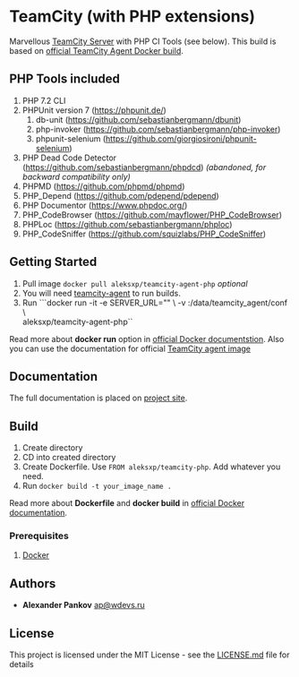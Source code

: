 # TeamCity (with PHP extensions) 

Marvellous [TeamCity Server](https://jetbrains.ru/products/teamcity/) with PHP CI Tools (see below). This build is based on [official TeamCity Agent Docker build](https://hub.docker.com/r/jetbrains/teamcity-agent/). 

## PHP Tools included

1. PHP 7.2 CLI
1. PHPUnit version 7 (https://phpunit.de/)
    1. db-unit (https://github.com/sebastianbergmann/dbunit)
    1. php-invoker (https://github.com/sebastianbergmann/php-invoker)
    1. phpunit-selenium (https://github.com/giorgiosironi/phpunit-selenium)
1. PHP Dead Code Detector (https://github.com/sebastianbergmann/phpdcd) _(abandoned, for backward compatibility only)_
1. PHPMD (https://github.com/phpmd/phpmd)
1. PHP_Depend (https://github.com/pdepend/pdepend)
1. PHP Documentor (https://www.phpdoc.org/)
1. PHP_CodeBrowser (https://github.com/mayflower/PHP_CodeBrowser)
1. PHPLoc (https://github.com/sebastianbergmann/phploc)
1. PHP_CodeSniffer (https://github.com/squizlabs/PHP_CodeSniffer)

## Getting Started

1. Pull image ```docker pull aleksxp/teamcity-agent-php``` _optional_
1. You will need [teamcity-agent](https://hub.docker.com/r/jetbrains/teamcity-server/) to run builds. 
1. Run ```docker run -it -e SERVER_URL="<url to TeamCity server>"  \ 
    -v <path to agent config folder>:/data/teamcity_agent/conf  \      
    aleksxp/teamcity-agent-php``

Read more about **docker run** option in [official Docker documentstion](https://docs.docker.com/engine/reference/run/). 
Also you can use the documentation for official [TeamCity agent image](https://hub.docker.com/r/jetbrains/teamcity-agent/)

## Documentation 

The full documentation is placed on [project site](https://alekspankov.github.io/teamcity-agent-php/).

## Build
1. Create directory
1. CD into created directory
1. Create Dockerfile. Use ```FROM aleksxp/teamcity-php```. Add whatever you need. 
1. Run ```docker build -t your_image_name .```

Read more about **Dockerfile** and **docker build** in  [official Docker documentation](https://docs.docker.com/engine/reference/builder/).

### Prerequisites

1. [Docker](https://docs.docker.com/engine/installation/)


## Authors

* **Alexander Pankov** <ap@wdevs.ru>

## License

This project is licensed under the MIT License - see the [LICENSE.md](LICENSE.md) file for details
